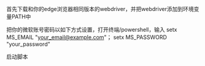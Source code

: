 首先下载和你的edge浏览器相同版本的webdriver，并把webdriver添加到环境变量PATH中

把你的微软账号密码以如下方式设置，打开终端/powershell，输入
setx MS_EMAIL "your_email@example.com"；
setx MS_PASSWORD "your_password"

启动脚本
